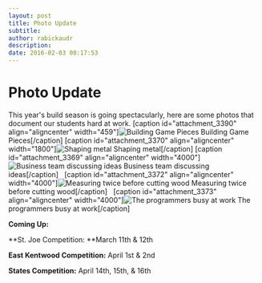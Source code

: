 ```yaml
---
layout: post
title: Photo Update
subtitle:
author: rabickaudr
description:
date: 2016-02-03 00:17:53
---
```


# Photo Update

This year's build season is going spectacularly, here are some photos that document our students hard at work. [caption id="attachment_3390" align="aligncenter" width="459"]![Building Game Pieces ](/wp-content/uploads/2016/02/Picture-2.jpg) Building Game Pieces[/caption] [caption id="attachment_3370" align="aligncenter" width="1800"]![Shaping metal](http://strykeforce.org/wp-content/uploads/2016/02/100_0604.jpg) Shaping metal[/caption] [caption id="attachment_3369" align="aligncenter" width="4000"]![Business team discussing ideas](http://strykeforce.org/wp-content/uploads/2016/02/100_0581.jpg) Business team discussing ideas[/caption]   [caption id="attachment_3372" align="aligncenter" width="4000"]![Measuring twice before cutting wood](http://strykeforce.org/wp-content/uploads/2016/02/100_0598.jpg) Measuring twice before cutting wood[/caption]   [caption id="attachment_3373" align="aligncenter" width="4000"]![The programmers busy at work](http://strykeforce.org/wp-content/uploads/2016/02/100_0640.jpg) The programmers busy at work[/caption]  

**Coming Up:**

**St. Joe Competition: **March 11th & 12th

**East Kentwood Competition:** April 1st & 2nd

**States Competition:** April 14th, 15th, & 16th
